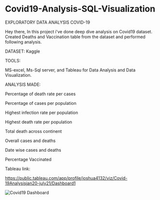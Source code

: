 # Covid19-Analysis-SQL-Visualization

EXPLORATORY DATA ANALYSIS COVID-19

Hey there, In this project i've done deep dive analysis on Covid19 dataset. Created Deaths and Vaccination table from the dataset and performed following analysis.

DATASET: Kaggle

TOOLS:

  MS-excel, Ms-Sql server, and Tableau for Data Analysis and Data Visualization.

ANALYSIS MADE:

Percentage of death rate per cases 

Percentage of cases per population

Highest infection rate per population

Highest death rate per population

Total death across continent

Overall cases and deaths

Date wise cases and deaths

Percentage Vaccinated


Tableau link:
  
  https://public.tableau.com/app/profile/joshua4132/viz/Covid-19Analysisjan20-july21/Dashboard1



  ![Covid19 Dashboard](https://user-images.githubusercontent.com/101450511/168775871-742bfcf4-5c8b-4127-9852-65f0db8fceda.png)


